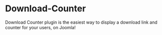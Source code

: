 # Download-Counter
Download Counter plugin is the easiest way to display a download link and counter for your users, on Joomla!
